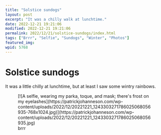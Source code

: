 ```yaml
---
title: "Solstice sundogs"
layout: post
excerpt: "It was a chilly walk at lunchtime."
date: 2022-12-21 19:21:06
modified: 2022-12-21 19:21:06
permalink: 2022/12/21/solstice-sundogs/index.html
tags: ["Brrr", "Selfie", "Sundogs", "Winter", "Photos"]
featured_img: 
wpid: 5768
---
```


# Solstice sundogs

It was a little chilly at lunchtime, but at least I saw some wintry rainbows.

<figure class="wp-block-image size-large">[![A selfie, wearing my parka, toque, and mask; there's frost on my eyelashes](https://patrickjohanneson.com/wp-content/uploads/2022/12/20221221_1243303271786025068056935-768x1024.jpg)](https://patrickjohanneson.com/wp-content/uploads/2022/12/20221221_1243303271786025068056935.jpg)<figcaption class="wp-element-caption">brrr</figcaption></figure>